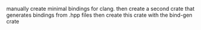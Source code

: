 manually create minimal bindings for clang.
then create a second crate that generates bindings from .hpp files
then create this crate with the bind-gen crate
